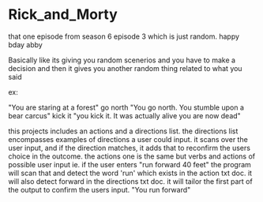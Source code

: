 # Rick_and_Morty
that one episode from season 6 episode 3 which is just random. happy bday abby

Basically like its giving you random scenerios and you have to make a decision and then it gives you another random thing related to what you said 

ex: 

"You are staring at a forest" 
go north 
"You go north. You stumble upon a bear carcus" 
kick it
"you kick it. It was actually alive you are now dead"

this projects includes an actions and a directions list. the directions list encompasses examples of directions a user could input. 
it scans over the user input, and if the direction matches, it adds that to reconfirm the users choice in the outcome. the actions one is the same but verbs and actions of possible user input ie. if the user enters "run forward 40 feet" the program will scan that and detect the 
word 'run' which exists in the action txt doc. it will also detect forward in the directions txt doc. it will tailor the first part 
of the output to confirm the users input. "You run forward" 
